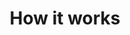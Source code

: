 ---
slug: /nrf24l01/how-it-works 
title: How it works
id: nrf24l01-how-it-works 
hide_title: False
---  